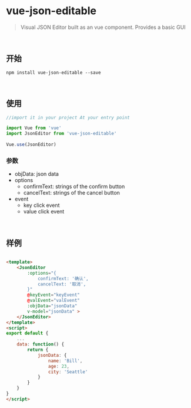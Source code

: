 # vue-json-editable

> Visual JSON Editor built as an vue component. Provides a basic GUI


</br>



## 开始
```
npm install vue-json-editable --save
```

</br>


## 使用

``` javascript
//import it in your project At your entry point

import Vue from 'vue'
import JsonEditor from 'vue-json-editable'
  
Vue.use(JsonEditor)
```
### 参数

* objData: json data
* options
    * confirmText: strings of the confirm button
    * cancelText: strings of the cancel button
* event
    * key click event
    * value click event


</br>

## 样例

``` html

<template>
    <JsonEditor
        :options="{
            confirmText: '确认',
            cancelText: '取消',
        }"
        @keyEvent="keyEvent"
        @valEvent="valEvent"
        :objData="jsonData" 
        v-model="jsonData" >
    </JsonEditor>
</template>
<script>
export default {
    ...
    data: function() {
        return {
            jsonData: {
                name: 'Bill',
                age: 23,
                city: 'Seattle'
            }
        }
    }
}
</script> 
```

</br>



